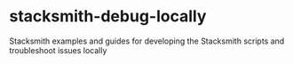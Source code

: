 # stacksmith-debug-locally
Stacksmith examples and guides for developing the Stacksmith scripts and troubleshoot issues locally
